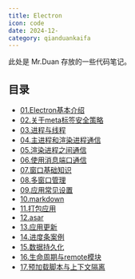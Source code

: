 ```yaml
---
title: Electron
icon: code
date: 2024-12-
category: qianduankaifa
---
```


此处是 Mr.Duan 存放的一些代码笔记。

## 目录

- [01.Electron基本介绍](01.Electron基本介绍)
- [02.关于meta标签安全策略](02.关于meta标签安全策略)
- [03.进程与线程](03.进程与线程)
- [04.主进程和渲染进程通信](04.主进程和渲染进程通信)
- [05.渲染进程之间通信](05.渲染进程之间通信)
- [06.使用消息端口通信](06.使用消息端口通信)
- [07.窗口基础知识](07.窗口基础知识)
- [08.多窗口管理](08.多窗口管理)
- [09.应用常见设置](09.应用常见设置)
- [10.markdown](10.markdown)
- [11.打包应用](11.打包应用)
- [12.asar](12.asar)
- [13.应用更新](13.应用更新)
- [14.进度条案例](14.进度条案例)
- [15.数据持久化](15.数据持久化)
- [16.生命周期与remote模块](16.生命周期与remote模块)
- [17.预加载脚本与上下文隔离](17.预加载脚本与上下文隔离)

 <!-- cv就看yolo，资料多，教程多，nlp看bert，传统机器学习看rnn -->
